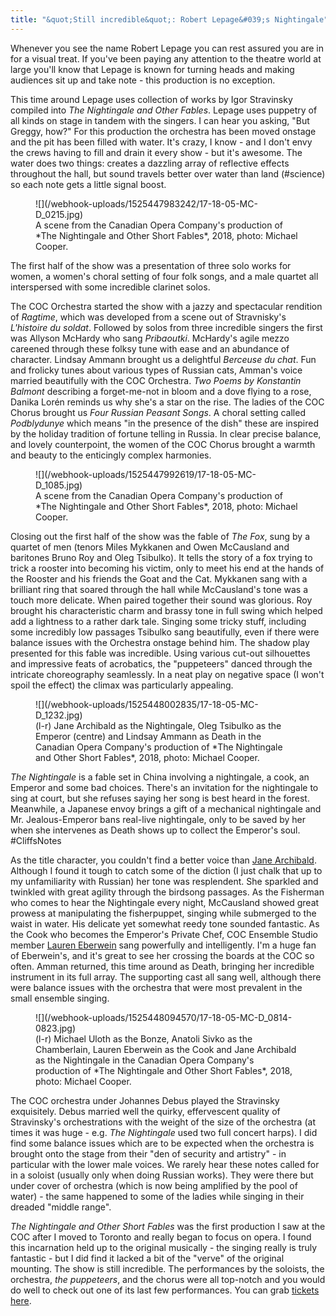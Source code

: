```yaml
---
title: "&quot;Still incredible&quot;: Robert Lepage&#039;s Nightingale"
---
```


Whenever you see the name Robert Lepage you can rest assured you are in for a visual treat. If you've been paying any attention to the theatre world at large you'll know that Lepage is known for turning heads and making audiences sit up and take note - this production is no exception. 

This time around Lepage uses collection of works by Igor Stravinsky compiled into *The Nightingale and Other Fables*. Lepage uses puppetry of all kinds on stage in tandem with the singers. I can hear you asking, "But Greggy, how?" For this production the orchestra has been moved onstage and the pit has been filled with water.  It's crazy, I know - and I don't envy the crews having to fill and drain it every show - but it's awesome. The water does two things: creates a dazzling array of reflective effects throughout the hall, but sound travels better over water than land (#science) so each note gets a little signal boost.

<figure data-type="image">
![](/webhook-uploads/1525447983242/17-18-05-MC-D_0215.jpg)
<figcaption>A scene from the Canadian Opera Company's production of *The Nightingale and Other Short Fables*, 2018, photo: Michael Cooper.</figcaption>
</figure>

The first half of the show was a presentation of three solo works for women, a women's choral setting of four folk songs, and a male quartet all interspersed with some incredible clarinet solos. 

The COC Orchestra started the show with a jazzy and spectacular rendition of *Ragtime*, which was developed from a scene out of Stravnisky's *L'histoire du soldat*. Followed by solos from three incredible singers the first was Allyson McHardy who sang *Pribaoutki*. McHardy's agile mezzo careened through these folksy tune with ease and an abundance of character. Lindsay Ammann brought us a delightful *Berceuse du chat*. Fun and frolicky tunes about various types of Russian cats, Amman's voice married beautifully with the COC Orchestra. *Two Poems by Konstantin Balmont* describing a forget-me-not in bloom and a dove flying to a rose, Danika Lorén reminds us why she's a star on the rise. The ladies of the COC Chorus brought us *Four Russian Peasant Songs*. A choral setting called *Podblydunye* which means "in the presence of the dish" these are inspired by the holiday tradition of fortune telling in Russia. In clear precise balance, and lovely counterpoint, the women of the COC Chorus brought a warmth and beauty to the enticingly complex harmonies.

<figure data-type="image">
![](/webhook-uploads/1525447992619/17-18-05-MC-D_1085.jpg)
<figcaption>A scene from the Canadian Opera Company's production of *The Nightingale and Other Short Fables*, 2018, photo: Michael Cooper.</figcaption>
</figure>

Closing out the first half of the show was the fable of *The Fox*, sung by a quartet of men (tenors Miles Mykkanen and Owen McCausland and baritones Bruno Roy and Oleg Tsibulko). It tells the story of a fox trying to trick a rooster into becoming his victim, only to meet his end at the hands of the Rooster and his friends the Goat and the Cat. Mykkanen sang with a brilliant ring that soared through the hall while McCausland's tone was a touch more delicate. When paired together their sound was glorious. Roy brought his characteristic charm and brassy tone in full swing which helped add a lightness to a rather dark tale. Singing some tricky stuff, including some incredibly low passages Tsibulko sang beautifully, even if there were balance issues with the Orchestra onstage behind him. The shadow play presented for this fable was incredible. Using various cut-out silhouettes and impressive feats of acrobatics, the "puppeteers" danced through the intricate choreography seamlessly. In a neat play on negative space (I won't spoil the effect) the climax was particularly appealing. 

<figure data-type="image">
![](/webhook-uploads/1525448002835/17-18-05-MC-D_1232.jpg)
<figcaption>(l-r) Jane Archibald as the Nightingale, Oleg Tsibulko as the Emperor (centre) and Lindsay Ammann as Death in the Canadian Opera Company's production of *The Nightingale and Other Short Fables*, 2018, photo: Michael Cooper.</figcaption>
</figure>

*The Nightingale* is a fable set in China involving a nightingale, a cook, an Emperor and some bad choices. There's an invitation for the nightingale to sing at court, but she refuses saying her song is best heard in the forest. Meanwhile, a Japanese envoy brings a gift of a mechanical nightingale and Mr. Jealous-Emperor bans real-live nightingale, only to be saved by her when she intervenes as Death shows up to collect the Emperor's soul. #CliffsNotes

As the title character, you couldn't find a better voice than [Jane Archibald](/scene/people/jane-archibald/). Although I found it tough to catch some of the diction (I just chalk that up to my unfamiliarity with Russian) her tone was resplendent. She sparkled and twinkled with great agility through the birdsong passages. As the Fisherman who comes to hear the Nightingale every night, McCausland showed great prowess at manipulating the fisherpuppet, singing while submerged to the waist in water. His delicate yet somewhat reedy tone sounded fantastic. As the Cook who becomes the Emperor's Private Chef, COC Ensemble Studio member [Lauren Eberwein](/scene/people/lauren-eberwein/) sang powerfully and intelligently. I'm a huge fan of Eberwein's, and it's great to see her crossing the boards at the COC so often. Amman returned, this time around as Death, bringing her incredible instrument in its full array. The supporting cast all sang well, although there were balance issues with the orchestra that were most prevalent in the small ensemble singing. 

<figure data-type="image">
![](/webhook-uploads/1525448094570/17-18-05-MC-D_0814-0823.jpg)
<figcaption>(l-r) Michael Uloth as the Bonze, Anatoli Sivko as the Chamberlain, Lauren Eberwein as the Cook and Jane Archibald as the Nightingale in the Canadian Opera Company's production of *The Nightingale and Other Short Fables*, 2018, photo: Michael Cooper.</figcaption>
</figure>

The COC orchestra under Johannes Debus played the Stravinsky exquisitely. Debus married well the quirky, effervescent quality of Stravinsky's orchestrations with the weight of the size of the orchestra (at times it was huge - e.g. *The Nightingale* used two full concert harps). I did find some balance issues which are to be expected when the orchestra is brought onto the stage from their "den of security and artistry" - in particular with the lower male voices. We rarely hear these notes called for in a soloist (usually only when doing Russian works). They were there but under cover of orchestra (which is now being amplified by the pool of water) - the same happened to some of the ladies while singing in their dreaded "middle range".

*The Nightingale and Other Short Fables* was the first production I saw at the COC after I moved to Toronto and really began to focus on opera. I found this incarnation held up to the original musically - the singing really is truly fantastic - but I did find it lacked a bit of the "verve" of the original mounting. The show is still incredible. The performances by the soloists, the orchestra, *the puppeteers*, and the chorus were all top-notch and you would do well to check out one of its last few performances. You can grab [tickets here](https://www.coc.ca/productions/13109).
